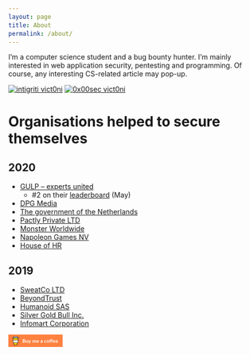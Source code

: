 ```yaml
---
layout: page
title: About
permalink: /about/
---
```


I’m a computer science student and a bug bounty hunter. I’m mainly interested in web application security, pentesting and programming. Of course, any interesting CS-related article may pop-up.

[![intigriti vict0ni](https://img.shields.io/badge/intigriti-%40vict0ni-blue?style=flat-square)](https://www.intigriti.com/profile/vict0ni) [![0x00sec vict0ni](https://img.shields.io/badge/0x00sec-%40vict0ni-black?style=flat-square)](https://0x00sec.org/u/vict0ni/)

# Organisations helped to secure themselves

## 2020
* [GULP – experts united](https://www.gulp.de/)
	* #2 on their [leaderboard](https://www.intigriti.com/researcher/programs/randstad/gulp/leaderboard?alltime=true&severity=1) (May)
* [DPG Media](https://www.dpgmedia.be/nl)
* [The government of the Netherlands](https://www.government.nl/topics/cybercrime/fighting-cybercrime-in-the-netherlands/responsible-disclosure)
* [Pactly Private LTD](https://pactly.ai)
* [Monster Worldwide](https://www.monster.com/career-advice/)
* [Napoleon Games NV](https://www.napoleongames.be/)
* [House of HR](https://www.houseofhr.com/)

## 2019
* [SweatCo LTD](https://sweatco.in/)
* [BeyondTrust](https://www.beyondtrust.com)
* [Humanoid SAS](https://www.frandroid.com/a-propos/)
* [Silver Gold Bull Inc.](https://silvergoldbull.com)
* [Infomart Corporation](https://www.infomart.co.jp/e/information/index.asp)


[![Buy me a coffee](https://raw.githubusercontent.com/victoni/victoni.github.io/master/images/rsz_rsz_lato-orange.png)](https://www.buymeacoffee.com/vict0ni)
